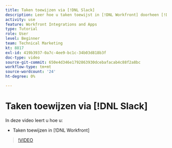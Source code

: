 ```yaml
---
title: Taken toewijzen via [!DNL Slack]
description: Leer hoe u taken toewijst in [!DNL Workfront] doorheen [!DNL Slack]
activity: use
feature: Workfront Integrations and Apps
type: Tutorial
role: User
level: Beginner
team: Technical Marketing
kt: 8817
exl-id: 419b3937-0a7c-4ee9-bc1c-34b03d818b3f
doc-type: video
source-git-commit: 650e4d346e1792863930dcebafacab4c88f2a8bc
workflow-type: tm+mt
source-wordcount: '24'
ht-degree: 0%

---
```


# Taken toewijzen via [!DNL Slack]

In deze video leert u hoe u:

* Taken toewijzen in [!DNL Workfront]

>[!VIDEO](https://video.tv.adobe.com/v/335117/?quality=12&learn=on)
